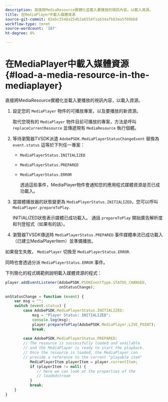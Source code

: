 ```yaml
---
description: 直接將MediaResource實體化並載入要播放的視訊內容，以載入資源。
title: 在MediaPlayer中載入媒體資源
source-git-commit: 02ebc3548a254b2a6554f1ab34afbb3ea5f09bb8
workflow-type: tm+mt
source-wordcount: '187'
ht-degree: 0%

---
```


# 在MediaPlayer中載入媒體資源 {#load-a-media-resource-in-the-mediaplayer}

直接將MediaResource實體化並載入要播放的視訊內容，以載入資源。

1. 設定您的 `MediaPlayer` 物件的可播放專案，以及要播放的新資源。

   取代您現有的 `MediaPlayer` 物件目前可播放的專案，方法是呼叫 `replaceCurrentResource` 並傳遞現有 `MediaResource` 執行個體。

1. 等待瀏覽器TVSDK派遣 `AdobePSDK.MediaPlayerStatusChangeEvent` 替換為 `event.status` 這等於下列任一專案：

   * `MediaPlayerStatus.INITIALIZED`
   * `MediaPlayerStatus.PREPARED`
   * `MediaPlayerStatus.ERROR`

     透過這些事件，MediaPlayer物件會通知您的應用程式媒體資源是否已成功載入。

1. 當媒體播放器的狀態變更為 `MediaPlayerStatus.INITIALIZED`，您可以呼叫 `MediaPlayer.prepareToPlay`.

   INITIALIZED狀態表示媒體已成功載入。 通話 `prepareToPlay` 開始廣告解析度和刊登程式（如果有的話）。
1. 瀏覽器TVSDK傳送時 `MediaPlayerStatus.PREPARED` 事件媒體串流已成功載入（已建立MediaPlayerItem）並準備播放。

如果發生失敗， `MediaPlayer` 切換至 `MediaPlayerStatus.ERROR`.

同時也會透過分派 `MediaPlayerStatus.ERROR` 事件。

><!--<a id="example_3774607C6F08473282CF0CB7F3D82373"></a>-->

下列簡化的程式碼範例說明載入媒體資源的程式：

```js
player.addEventListener(AdobePSDK.PSDKEventType.STATUS_CHANGED,  
                        onStatusChange); 
 
onStatusChange = function (event) { 
    var msg = ""; 
    switch (event.status) { 
        case AdobePSDK.MediaPlayerStatus.INITIALIZED: 
            msg = "Player Status: INITIALIZED"; 
            console.log(msg); 
            player.prepareToPlay(AdobePSDK.MediaPlayer.LIVE_POINT); 
            break; 
 
        case AdobePSDK.MediaPlayerStatus.PREPARED: 
        // The resource is successfully loaded and available 
        // and the MediaPlayer is ready to start the playback. 
        // Once the resource is loaded, the MediaPlayer can 
        // provide a reference to the current "playable item" 
           MediaPlayerItem playerItem = player.currentItem; 
           if (playerItem != null) {  
              // here we can look at the properties of the  
              // loadedstream 
           } 
           break; 
    } 
}
```
